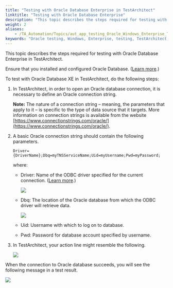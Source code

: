 ```yaml
--- 
title: "Testing with Oracle Database Enterprise in TestArchitect"
linktitle: "Testing with Oracle Database Enterprise"
description: "This topic describes the steps required for testing with Oracle Database Enterprise in TestArchitect."
weight: 2
aliases: 
    - /TA_Automation/Topics/aut_app_testing_Oracle_Windows_Enterprise_TestAchitect.html
keywords: "Oracle testing, Windows, Enterprise, testing, TestArchitect, Oracle, Oracle testing, Enterprise, testing, TestArchitect, Oracle, Enterprise, database testing, Oracle, Windows, supported Oracle editions, versions, testing, TestArchitect"
---
```


This topic describes the steps required for testing with Oracle Database Enterprise in TestArchitect.

Ensure that you installed and configured Oracle Database. \([Learn more](/TA_Automation/Topics/aut_app_testing_Oracle_Windows_Enterprise_installing_configuring_clients.html).\)

To test with Oracle Database XE in TestArchitect, do the following steps:

1.  In TestArchitect, in order to open an Oracle database connection, it is necessary to define an Oracle connection string.

    **Note:** The nature of a connection string – meaning, the parameters that apply to it – is specific to the type of data source that it targets. More information on connection strings is available from the website [https://www.connectionstrings.com/oracle/](https://www.connectionstrings.com/oracle/).

2.  A basic Oracle connection string should contain the following parameters.

    ```
    Driver={DriverName};Dbq=myTNSServiceName;Uid=myUsername;Pwd=myPassword;
    ```

    where:

    -   Driver: Name of the ODBC driver specified for the current connection. \([Learn more](https://docs.microsoft.com/en-us/sql/odbc/admin/viewing-drivers).\)

        ![](/images/TA_Automation/Images/oracle_drivers.png)

    -   Dbq: The location of the Oracle database from which the ODBC driver will retrieve data.

        ![](/images/TA_Automation/Images/oracle_dbq.png)

    -   Uid: Username with which to log on to database.
    -   Pwd: Password for database account specified by username.
3.  In TestArchitect, your action line might resemble the following.

    ![](/images/TA_Automation/Images/oracle_connect_database_pgm_1.png)


When the connection to Oracle database succeeds, you will see the following message in a test result.

![](/images/TA_Automation/Images/oracle_connect_database_res_1.png)




